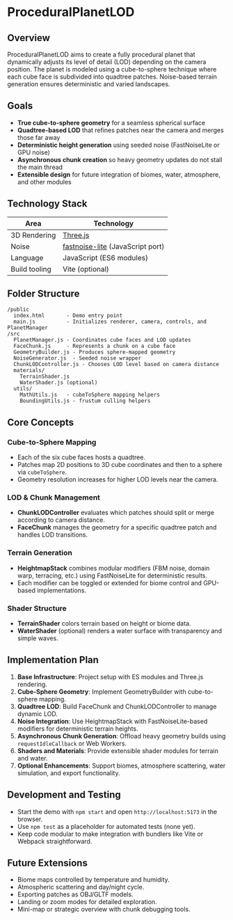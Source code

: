 # ProceduralPlanetLOD

## Overview
ProceduralPlanetLOD aims to create a fully procedural planet that dynamically adjusts its level of detail (LOD) depending on the camera position. The planet is modeled using a cube-to-sphere technique where each cube face is subdivided into quadtree patches. Noise-based terrain generation ensures deterministic and varied landscapes.

## Goals
- **True cube-to-sphere geometry** for a seamless spherical surface
- **Quadtree-based LOD** that refines patches near the camera and merges those far away
- **Deterministic height generation** using seeded noise (FastNoiseLite or GPU noise)
- **Asynchronous chunk creation** so heavy geometry updates do not stall the main thread
- **Extensible design** for future integration of biomes, water, atmosphere, and other modules

## Technology Stack
| Area | Technology |
|---|---|
| 3D Rendering | [Three.js](https://threejs.org/) |
| Noise | [fastnoise-lite](https://github.com/Auburn/FastNoiseLite) (JavaScript port) |
| Language | JavaScript (ES6 modules) |
| Build tooling | Vite (optional) |

## Folder Structure
```
/public
  index.html       - Demo entry point
  main.js          - Initializes renderer, camera, controls, and PlanetManager
/src
  PlanetManager.js - Coordinates cube faces and LOD updates
  FaceChunk.js     - Represents a chunk on a cube face
  GeometryBuilder.js - Produces sphere-mapped geometry
  NoiseGenerator.js  - Seeded noise wrapper
  ChunkLODController.js - Chooses LOD level based on camera distance
  materials/
    TerrainShader.js
    WaterShader.js (optional)
  utils/
    MathUtils.js   - cubeToSphere mapping helpers
    BoundingUtils.js - frustum culling helpers
```

## Core Concepts
### Cube-to-Sphere Mapping
- Each of the six cube faces hosts a quadtree.
- Patches map 2D positions to 3D cube coordinates and then to a sphere via `cubeToSphere`.
- Geometry resolution increases for higher LOD levels near the camera.

### LOD & Chunk Management
- **ChunkLODController** evaluates which patches should split or merge according to camera distance.
- **FaceChunk** manages the geometry for a specific quadtree patch and handles LOD transitions.

### Terrain Generation
- **HeightmapStack** combines modular modifiers (FBM noise, domain warp, terracing, etc.) using FastNoiseLite for deterministic results.
- Each modifier can be toggled or extended for biome control and GPU-based implementations.

### Shader Structure
- **TerrainShader** colors terrain based on height or biome data.
- **WaterShader** (optional) renders a water surface with transparency and simple waves.

## Implementation Plan
1. **Base Infrastructure**: Project setup with ES modules and Three.js rendering.
2. **Cube-Sphere Geometry**: Implement GeometryBuilder with cube-to-sphere mapping.
3. **Quadtree LOD**: Build FaceChunk and ChunkLODController to manage dynamic LOD.
4. **Noise Integration**: Use HeightmapStack with FastNoiseLite-based modifiers for deterministic terrain heights.
5. **Asynchronous Chunk Generation**: Offload heavy geometry builds using `requestIdleCallback` or Web Workers.
6. **Shaders and Materials**: Provide extensible shader modules for terrain and water.
7. **Optional Enhancements**: Support biomes, atmosphere scattering, water simulation, and export functionality.

## Development and Testing
- Start the demo with `npm start` and open `http://localhost:5173` in the browser.
- Use `npm test` as a placeholder for automated tests (none yet).
- Keep code modular to make integration with bundlers like Vite or Webpack straightforward.

## Future Extensions
- Biome maps controlled by temperature and humidity.
- Atmospheric scattering and day/night cycle.
- Exporting patches as OBJ/GLTF models.
- Landing or zoom modes for detailed exploration.
- Mini-map or strategic overview with chunk debugging tools.
